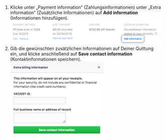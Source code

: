 1. Klicke unter „Payment information“ (Zahlungsinformationen) unter „Extra information“ (Zusätzliche Informationen) auf **Add information** (Informationen hinzufügen). ![Schaltfläche mit zusätzlichen Informationen zur Abrechnung](/assets/images/help/billing/settings_billing_add_billing_extra.png)
1. Gib die gewünschten zusätzlichen Informationen auf Deiner Quittung ein, und klicke anschließend auf **Save contact information** (Kontaktinformationen speichern). ![Feld mit Kontaktinformationen](/assets/images/help/settings/Billing-extra-info-field.png)
